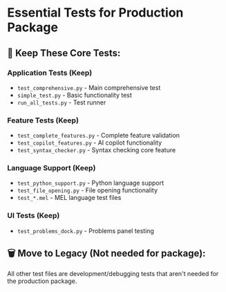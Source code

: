 # Essential Tests for Production Package

## 🎯 **Keep These Core Tests:**

### **Application Tests (Keep)**
- `test_comprehensive.py` - Main comprehensive test
- `simple_test.py` - Basic functionality test  
- `run_all_tests.py` - Test runner

### **Feature Tests (Keep)**
- `test_complete_features.py` - Complete feature validation
- `test_copilot_features.py` - AI copilot functionality
- `test_syntax_checker.py` - Syntax checking core feature

### **Language Support (Keep)**  
- `test_python_support.py` - Python language support
- `test_file_opening.py` - File opening functionality
- `test_*.mel` - MEL language test files

### **UI Tests (Keep)**
- `test_problems_dock.py` - Problems panel testing

## 🗑️ **Move to Legacy (Not needed for package):**

All other test files are development/debugging tests that aren't needed for the production package.